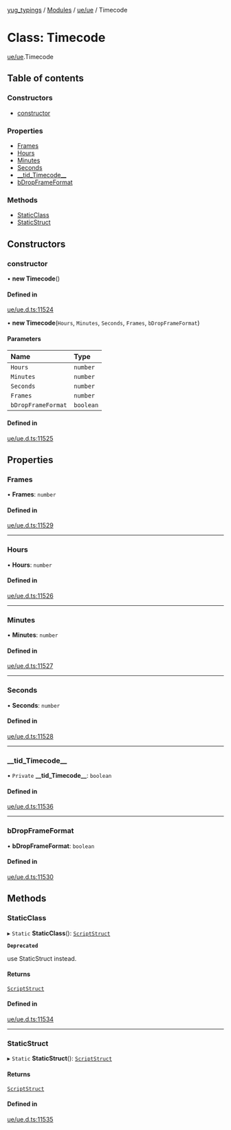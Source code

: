 [yug_typings](../README.md) / [Modules](../modules.md) / [ue/ue](../modules/ue_ue.md) / Timecode

# Class: Timecode

[ue/ue](../modules/ue_ue.md).Timecode

## Table of contents

### Constructors

- [constructor](ue_ue.Timecode.md#constructor)

### Properties

- [Frames](ue_ue.Timecode.md#frames)
- [Hours](ue_ue.Timecode.md#hours)
- [Minutes](ue_ue.Timecode.md#minutes)
- [Seconds](ue_ue.Timecode.md#seconds)
- [\_\_tid\_Timecode\_\_](ue_ue.Timecode.md#__tid_timecode__)
- [bDropFrameFormat](ue_ue.Timecode.md#bdropframeformat)

### Methods

- [StaticClass](ue_ue.Timecode.md#staticclass)
- [StaticStruct](ue_ue.Timecode.md#staticstruct)

## Constructors

### constructor

• **new Timecode**()

#### Defined in

[ue/ue.d.ts:11524](https://github.com/YugMetaverse/yug_typings/blob/b7d9b19/ue/ue.d.ts#L11524)

• **new Timecode**(`Hours`, `Minutes`, `Seconds`, `Frames`, `bDropFrameFormat`)

#### Parameters

| Name | Type |
| :------ | :------ |
| `Hours` | `number` |
| `Minutes` | `number` |
| `Seconds` | `number` |
| `Frames` | `number` |
| `bDropFrameFormat` | `boolean` |

#### Defined in

[ue/ue.d.ts:11525](https://github.com/YugMetaverse/yug_typings/blob/b7d9b19/ue/ue.d.ts#L11525)

## Properties

### Frames

• **Frames**: `number`

#### Defined in

[ue/ue.d.ts:11529](https://github.com/YugMetaverse/yug_typings/blob/b7d9b19/ue/ue.d.ts#L11529)

___

### Hours

• **Hours**: `number`

#### Defined in

[ue/ue.d.ts:11526](https://github.com/YugMetaverse/yug_typings/blob/b7d9b19/ue/ue.d.ts#L11526)

___

### Minutes

• **Minutes**: `number`

#### Defined in

[ue/ue.d.ts:11527](https://github.com/YugMetaverse/yug_typings/blob/b7d9b19/ue/ue.d.ts#L11527)

___

### Seconds

• **Seconds**: `number`

#### Defined in

[ue/ue.d.ts:11528](https://github.com/YugMetaverse/yug_typings/blob/b7d9b19/ue/ue.d.ts#L11528)

___

### \_\_tid\_Timecode\_\_

• `Private` **\_\_tid\_Timecode\_\_**: `boolean`

#### Defined in

[ue/ue.d.ts:11536](https://github.com/YugMetaverse/yug_typings/blob/b7d9b19/ue/ue.d.ts#L11536)

___

### bDropFrameFormat

• **bDropFrameFormat**: `boolean`

#### Defined in

[ue/ue.d.ts:11530](https://github.com/YugMetaverse/yug_typings/blob/b7d9b19/ue/ue.d.ts#L11530)

## Methods

### StaticClass

▸ `Static` **StaticClass**(): [`ScriptStruct`](ue_ue.ScriptStruct.md)

**`Deprecated`**

use StaticStruct instead.

#### Returns

[`ScriptStruct`](ue_ue.ScriptStruct.md)

#### Defined in

[ue/ue.d.ts:11534](https://github.com/YugMetaverse/yug_typings/blob/b7d9b19/ue/ue.d.ts#L11534)

___

### StaticStruct

▸ `Static` **StaticStruct**(): [`ScriptStruct`](ue_ue.ScriptStruct.md)

#### Returns

[`ScriptStruct`](ue_ue.ScriptStruct.md)

#### Defined in

[ue/ue.d.ts:11535](https://github.com/YugMetaverse/yug_typings/blob/b7d9b19/ue/ue.d.ts#L11535)
